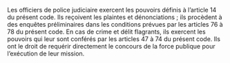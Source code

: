 Les officiers de police judiciaire exercent les pouvoirs définis à l’article 14 du présent code. Ils reçoivent les plaintes et dénonciations ; ils procèdent à des enquêtes préliminaires dans les conditions prévues par les articles 76 à 78 du présent code.
En cas de crime et délit flagrants, ils exercent les pouvoirs qui leur sont conférés par les articles 47 à 74 du présent code.
Ils ont le droit de requérir directement le concours de la force publique pour l’exécution de leur mission.